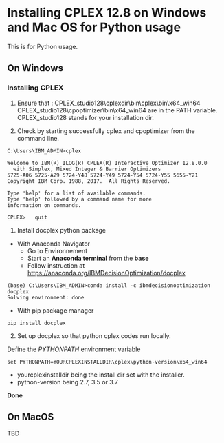 
# Installing CPLEX 12.8 on Windows and Mac OS for Python usage

This is for Python usage.

## On Windows

### Installing CPLEX
1. Ensure that : 
  CPLEX_studio128\cplexdir\bin\cplex\bin\x64_win64
  CPLEX_studio128\cpoptimizer\bin\x64_win64
  are in the PATH variable. CPLEX_studio128 stands for your installation dir.
  
1. Check by starting successfully cplex and cpoptimizer 
  from the command line. 
  
```
C:\Users\IBM_ADMIN>cplex

Welcome to IBM(R) ILOG(R) CPLEX(R) Interactive Optimizer 12.8.0.0
  with Simplex, Mixed Integer & Barrier Optimizers
5725-A06 5725-A29 5724-Y48 5724-Y49 5724-Y54 5724-Y55 5655-Y21
Copyright IBM Corp. 1988, 2017.  All Rights Reserved.

Type 'help' for a list of available commands.
Type 'help' followed by a command name for more
information on commands.

CPLEX>   quit

```


1. Install docplex python package

* With Anaconda Navigator
	* Go to Environnement
	* Start an **Anaconda terminal** from the **base** 
	* Follow instruction at https://anaconda.org/IBMDecisionOptimization/docplex

```
(base) C:\Users\IBM_ADMIN>conda install -c ibmdecisionoptimization docplex
Solving environment: done
```

* With pip package manager

```
pip install docplex
```
2. Set up docplex so that python cplex codes run locally.

Define the *PYTHONPATH* environment variable

```
set PYTHONPATH=YOURCPLEXINSTALLDIR\cplex\python-version\x64_win64

```
- yourcplexinstalldir being the install dir set with the installer.
- python-version being 2.7, 3.5 or 3.7



**Done**

## On MacOS

TBD


